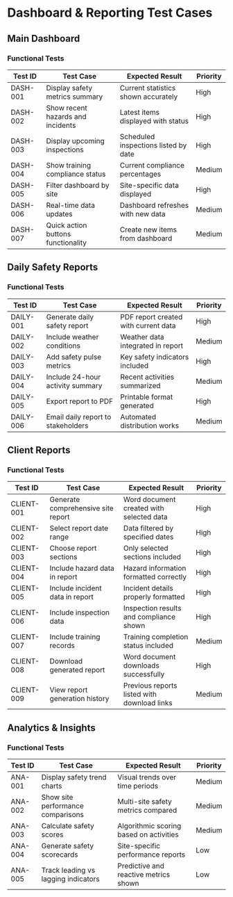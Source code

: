 # Dashboard & Reporting Test Cases

## Main Dashboard

### Functional Tests
| Test ID | Test Case | Expected Result | Priority |
|---------|-----------|----------------|----------|
| DASH-001 | Display safety metrics summary | Current statistics shown accurately | High |
| DASH-002 | Show recent hazards and incidents | Latest items displayed with status | High |
| DASH-003 | Display upcoming inspections | Scheduled inspections listed by date | High |
| DASH-004 | Show training compliance status | Current compliance percentages | Medium |
| DASH-005 | Filter dashboard by site | Site-specific data displayed | High |
| DASH-006 | Real-time data updates | Dashboard refreshes with new data | Medium |
| DASH-007 | Quick action buttons functionality | Create new items from dashboard | Medium |

## Daily Safety Reports

### Functional Tests
| Test ID | Test Case | Expected Result | Priority |
|---------|-----------|----------------|----------|
| DAILY-001 | Generate daily safety report | PDF report created with current data | High |
| DAILY-002 | Include weather conditions | Weather data integrated in report | Medium |
| DAILY-003 | Add safety pulse metrics | Key safety indicators included | High |
| DAILY-004 | Include 24-hour activity summary | Recent activities summarized | Medium |
| DAILY-005 | Export report to PDF | Printable format generated | High |
| DAILY-006 | Email daily report to stakeholders | Automated distribution works | Medium |

## Client Reports

### Functional Tests
| Test ID | Test Case | Expected Result | Priority |
|---------|-----------|----------------|----------|
| CLIENT-001 | Generate comprehensive site report | Word document created with selected data | High |
| CLIENT-002 | Select report date range | Data filtered by specified dates | High |
| CLIENT-003 | Choose report sections | Only selected sections included | High |
| CLIENT-004 | Include hazard data in report | Hazard information formatted correctly | High |
| CLIENT-005 | Include incident data in report | Incident details properly formatted | High |
| CLIENT-006 | Include inspection data | Inspection results and compliance shown | High |
| CLIENT-007 | Include training records | Training completion status included | Medium |
| CLIENT-008 | Download generated report | Word document downloads successfully | High |
| CLIENT-009 | View report generation history | Previous reports listed with download links | Medium |

## Analytics & Insights

### Functional Tests
| Test ID | Test Case | Expected Result | Priority |
|---------|-----------|----------------|----------|
| ANA-001 | Display safety trend charts | Visual trends over time periods | Medium |
| ANA-002 | Show site performance comparisons | Multi-site safety metrics compared | Medium |
| ANA-003 | Calculate safety scores | Algorithmic scoring based on activities | Medium |
| ANA-004 | Generate safety scorecards | Site-specific performance reports | Low |
| ANA-005 | Track leading vs lagging indicators | Predictive and reactive metrics shown | Low |